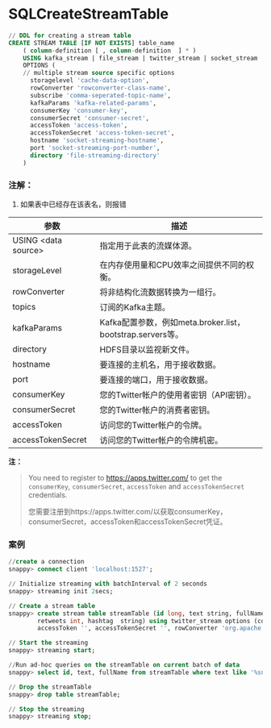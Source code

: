 # SQLCreateStreamTable

```sql
// DDL for creating a stream table
CREATE STREAM TABLE [IF NOT EXISTS] table_name
    ( column-definition [ , column-definition  ] * )
    USING kafka_stream | file_stream | twitter_stream | socket_stream
    OPTIONS (
    // multiple stream source specific options
      storagelevel 'cache-data-option',
      rowConverter 'rowconverter-class-name',
      subscribe 'comma-seperated-topic-name',
      kafkaParams 'kafka-related-params',
      consumerKey 'consumer-key',
      consumerSecret 'consumer-secret',
      accessToken 'access-token',
      accessTokenSecret 'access-token-secret',
      hostname 'socket-streaming-hostname',
      port 'socket-streaming-port-number',
      directory 'file-streaming-directory'
    )
```

### 注解：

1. 如果表中已经存在该表名，则报错

| 参数                 | 描述                                                       |
| -------------------- | ---------------------------------------------------------- |
| USING \<data source> | 指定用于此表的流媒体源。                                   |
| storageLevel         | 在内存使用量和CPU效率之间提供不同的权衡。                  |
| rowConverter         | 将非结构化流数据转换为一组行。                             |
| topics               | 订阅的Kafka主题。                                          |
| kafkaParams          | Kafka配置参数，例如meta.broker.list，bootstrap.servers等。 |
| directory            | HDFS目录以监视新文件。                                     |
| hostname             | 要连接的主机名，用于接收数据。                             |
| port                 | 要连接的端口，用于接收数据。                               |
| consumerKey          | 您的Twitter帐户的使用者密钥（API密钥）。                   |
| consumerSecret       | 您的Twitter帐户的消费者密钥。                              |
| accessToken          | 访问您的Twitter帐户的令牌。                                |
| accessTokenSecret    | 访问您的Twitter帐户的令牌机密。                            |

**注：**

> You need to register to https://apps.twitter.com/ to get the `consumerKey`, `consumerSecret`, `accessToken` and `accessTokenSecret` credentials.
>
> 您需要注册到https://apps.twitter.com/以获取consumerKey，consumerSecret，accessToken和accessTokenSecret凭证。 

### 案例

```sql
//create a connection
snappy> connect client 'localhost:1527';

// Initialize streaming with batchInterval of 2 seconds
snappy> streaming init 2secs;

// Create a stream table
snappy> create stream table streamTable (id long, text string, fullName string, country string,
        retweets int, hashtag  string) using twitter_stream options (consumerKey '', consumerSecret '',
        accessToken '', accessTokenSecret '', rowConverter 'org.apache.spark.sql.streaming.TweetToRowsConverter');

// Start the streaming
snappy> streaming start;

//Run ad-hoc queries on the streamTable on current batch of data
snappy> select id, text, fullName from streamTable where text like '%snappy%';

// Drop the streamTable
snappy> drop table streamTable;

// Stop the streaming
snappy> streaming stop;
```

